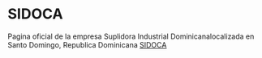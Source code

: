 # SIDOCA
Pagina oficial de la empresa Suplidora Industrial Dominicanalocalizada en Santo Domingo, Republica Dominicana
[SIDOCA](https://javiergarcferrer.github.io/SIDOCA/)

